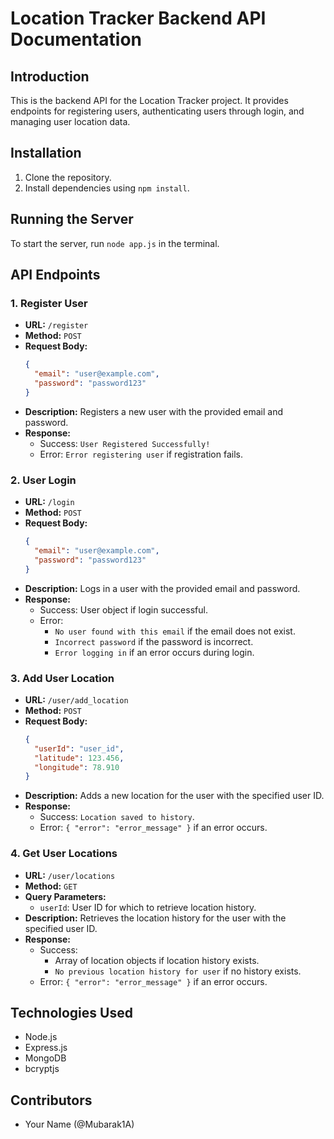 # Location Tracker Backend API Documentation

## Introduction
This is the backend API for the Location Tracker project. It provides endpoints for registering users, authenticating users through login, and managing user location data.

## Installation
1. Clone the repository.
2. Install dependencies using `npm install`.

## Running the Server
To start the server, run `node app.js` in the terminal.

## API Endpoints

### 1. Register User
- **URL:** `/register`
- **Method:** `POST`
- **Request Body:**
  ```json
  {
    "email": "user@example.com",
    "password": "password123"
  }
  ```
- **Description:** Registers a new user with the provided email and password.
- **Response:**
  - Success: `User Registered Successfully!`
  - Error: `Error registering user` if registration fails.

### 2. User Login
- **URL:** `/login`
- **Method:** `POST`
- **Request Body:**
  ```json
  {
    "email": "user@example.com",
    "password": "password123"
  }
  ```
- **Description:** Logs in a user with the provided email and password.
- **Response:**
  - Success: User object if login successful.
  - Error:
    - `No user found with this email` if the email does not exist.
    - `Incorrect password` if the password is incorrect.
    - `Error logging in` if an error occurs during login.

### 3. Add User Location
- **URL:** `/user/add_location`
- **Method:** `POST`
- **Request Body:**
  ```json
  {
    "userId": "user_id",
    "latitude": 123.456,
    "longitude": 78.910
  }
  ```
- **Description:** Adds a new location for the user with the specified user ID.
- **Response:**
  - Success: `Location saved to history`.
  - Error: `{ "error": "error_message" }` if an error occurs.

### 4. Get User Locations
- **URL:** `/user/locations`
- **Method:** `GET`
- **Query Parameters:**
  - `userId`: User ID for which to retrieve location history.
- **Description:** Retrieves the location history for the user with the specified user ID.
- **Response:**
  - Success:
    - Array of location objects if location history exists.
    - `No previous location history for user` if no history exists.
  - Error: `{ "error": "error_message" }` if an error occurs.

## Technologies Used
- Node.js
- Express.js
- MongoDB
- bcryptjs

## Contributors
- Your Name (@Mubarak1A)
